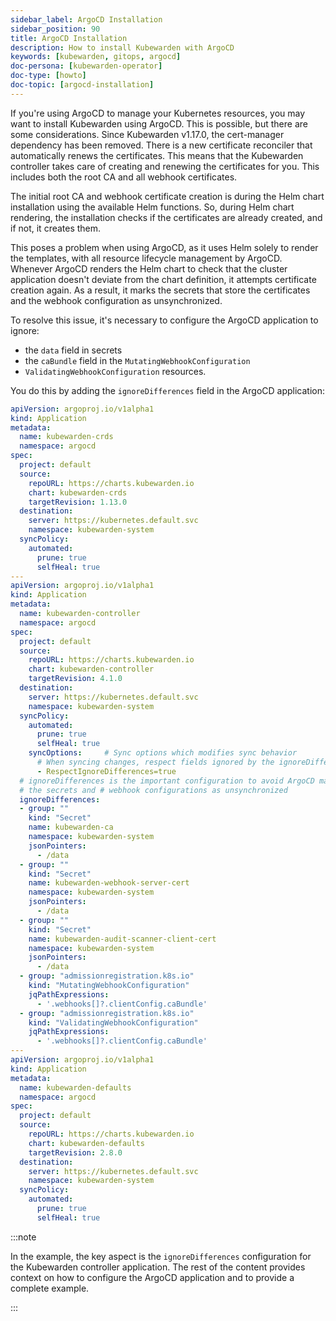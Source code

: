 ```yaml
---
sidebar_label: ArgoCD Installation
sidebar_position: 90
title: ArgoCD Installation
description: How to install Kubewarden with ArgoCD
keywords: [kubewarden, gitops, argocd]
doc-persona: [kubewarden-operator]
doc-type: [howto]
doc-topic: [argocd-installation]
---
```


<head>
  <link rel="canonical" href="https://docs.kubewarden.io/howtos/argocd-installation"/>
</head>

If you're using ArgoCD to manage your Kubernetes resources, you may want to
install Kubewarden using ArgoCD. This is possible, but there are some
considerations. Since Kubewarden v1.17.0, the cert-manager dependency has been
removed. There is a new certificate reconciler that automatically renews the
certificates. This means that the Kubewarden controller takes care of creating
and renewing the certificates for you. This includes both the root CA and all
webhook certificates.

The initial root CA and webhook certificate creation is during the Helm chart
installation using the available Helm functions. So, during Helm chart
rendering, the installation checks if the certificates are already created, and
if not, it creates them.

This poses a problem when using ArgoCD, as it uses Helm solely to render the
templates, with all resource lifecycle management by ArgoCD. Whenever ArgoCD
renders the Helm chart to check that the cluster application doesn't deviate
from the chart definition, it attempts certificate creation again. As a
result, it marks the secrets that store the certificates and the
webhook configuration as unsynchronized.

To resolve this issue, it's necessary to configure the ArgoCD application to
ignore:

* the `data` field in secrets
* the `caBundle` field in the `MutatingWebhookConfiguration`
* `ValidatingWebhookConfiguration` resources.

You do this by adding the `ignoreDifferences` field in the ArgoCD application:

```yaml
apiVersion: argoproj.io/v1alpha1
kind: Application
metadata:
  name: kubewarden-crds
  namespace: argocd
spec:
  project: default
  source:
    repoURL: https://charts.kubewarden.io
    chart: kubewarden-crds
    targetRevision: 1.13.0
  destination:
    server: https://kubernetes.default.svc
    namespace: kubewarden-system
  syncPolicy:
    automated:
      prune: true
      selfHeal: true
---
apiVersion: argoproj.io/v1alpha1
kind: Application
metadata:
  name: kubewarden-controller
  namespace: argocd
spec:
  project: default
  source:
    repoURL: https://charts.kubewarden.io
    chart: kubewarden-controller
    targetRevision: 4.1.0
  destination:
    server: https://kubernetes.default.svc
    namespace: kubewarden-system
  syncPolicy:
    automated:
      prune: true
      selfHeal: true
    syncOptions:     # Sync options which modifies sync behavior
      # When syncing changes, respect fields ignored by the ignoreDifferences configuration
      - RespectIgnoreDifferences=true 
  # ignoreDifferences is the important configuration to avoid ArgoCD marking
  # the secrets and # webhook configurations as unsynchronized
  ignoreDifferences:
  - group: ""
    kind: "Secret"
    name: kubewarden-ca
    namespace: kubewarden-system
    jsonPointers:
      - /data
  - group: ""
    kind: "Secret"
    name: kubewarden-webhook-server-cert
    namespace: kubewarden-system
    jsonPointers:
      - /data
  - group: ""
    kind: "Secret"
    name: kubewarden-audit-scanner-client-cert
    namespace: kubewarden-system
    jsonPointers:
      - /data
  - group: "admissionregistration.k8s.io"
    kind: "MutatingWebhookConfiguration"
    jqPathExpressions:
      - '.webhooks[]?.clientConfig.caBundle'
  - group: "admissionregistration.k8s.io"
    kind: "ValidatingWebhookConfiguration"
    jqPathExpressions:
      - '.webhooks[]?.clientConfig.caBundle'
---
apiVersion: argoproj.io/v1alpha1
kind: Application
metadata:
  name: kubewarden-defaults
  namespace: argocd
spec:
  project: default
  source:
    repoURL: https://charts.kubewarden.io
    chart: kubewarden-defaults
    targetRevision: 2.8.0
  destination:
    server: https://kubernetes.default.svc
    namespace: kubewarden-system
  syncPolicy:
    automated:
      prune: true
      selfHeal: true
```

:::note

In the example, the key aspect is the `ignoreDifferences` configuration for the
Kubewarden controller application. The rest of the content provides context on
how to configure the ArgoCD application and to provide a complete example.

:::

